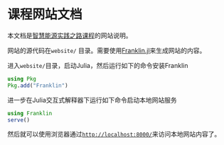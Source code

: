 # 课程网站文档

本文档是[智慧能源实践之路课程](https://msoc.ai4energy.org)的网站说明。

网站的源代码在`website/` 目录。需要使用[Franklin.jl](https://franklinjl.org/)来生成网站的内容。

 进入`website/`目录，启动Julia，然后运行如下的命令安装Franklin
```julia
using Pkg
Pkg.add("Franklin")
```

进一步在Julia交互式解释器下运行如下命令启动本地网站服务

```julia
using Franklin
serve()
```

然后就可以使用浏览器通过[`http://localhost:8000/`](http://localhost:8000/)来访问本地网站内容了。